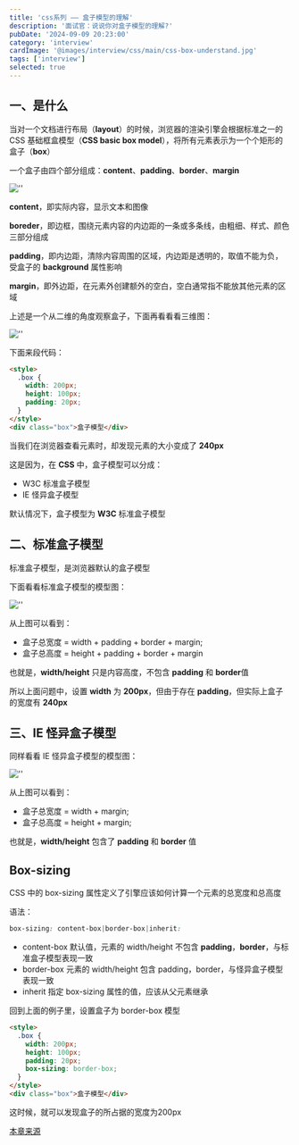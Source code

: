 ```yaml
---
title: 'css系列 —— 盒子模型的理解'
description: '面试官：说说你对盒子模型的理解?'
pubDate: '2024-09-09 20:23:00'
category: 'interview'
cardImage: '@images/interview/css/main/css-box-understand.jpg'
tags: ['interview']
selected: true
---
```


## 一、是什么

当对一个文档进行布局（**layout**）的时候，浏览器的渲染引擎会根据标准之一的 CSS 基础框盒模型（**CSS basic box model**），将所有元素表示为一个个矩形的盒子（**box**）

一个盒子由四个部分组成：**content**、**padding**、**border**、**margin**

![''](@images/interview/css/css-box-understand/image.jpg)

**content**，即实际内容，显示文本和图像

**boreder**，即边框，围绕元素内容的内边距的一条或多条线，由粗细、样式、颜色三部分组成

**padding**，即内边距，清除内容周围的区域，内边距是透明的，取值不能为负，受盒子的 **background** 属性影响

**margin**，即外边距，在元素外创建额外的空白，空白通常指不能放其他元素的区域

上述是一个从二维的角度观察盒子，下面再看看看三维图：

![''](@images/interview/css/css-box-understand/image2.jpg)

下面来段代码：

```html
<style>
  .box {
    width: 200px;
    height: 100px;
    padding: 20px;
  }
</style>
<div class="box">盒子模型</div>
```

当我们在浏览器查看元素时，却发现元素的大小变成了 **240px**

这是因为，在 **CSS** 中，盒子模型可以分成：

- W3C 标准盒子模型
- IE 怪异盒子模型

默认情况下，盒子模型为 **W3C** 标准盒子模型

## 二、标准盒子模型

标准盒子模型，是浏览器默认的盒子模型

下面看看标准盒子模型的模型图：

![''](@images/interview/css/css-box-understand/image.jpg)

从上图可以看到：

- 盒子总宽度 = width + padding + border + margin;
- 盒子总高度 = height + padding + border + margin

也就是，**width/height** 只是内容高度，不包含 **padding** 和 **border**值

所以上面问题中，设置 **width** 为 **200px**，但由于存在 **padding**，但实际上盒子的宽度有 **240px**

## 三、IE 怪异盒子模型

同样看看 IE 怪异盒子模型的模型图：

![''](@images/interview/css/css-box-understand/image3.jpg)

从上图可以看到：

- 盒子总宽度 = width + margin;
- 盒子总高度 = height + margin;

也就是，**width/height** 包含了 **padding** 和 **border** 值

## Box-sizing

CSS 中的 box-sizing 属性定义了引擎应该如何计算一个元素的总宽度和总高度

语法：

```css
box-sizing: content-box|border-box|inherit:
```

- content-box 默认值，元素的 width/height 不包含 **padding**，**border**，与标准盒子模型表现一致
- border-box 元素的 width/height 包含 padding，border，与怪异盒子模型表现一致
- inherit 指定 box-sizing 属性的值，应该从父元素继承

回到上面的例子里，设置盒子为 border-box 模型

```html
<style>
  .box {
    width: 200px;
    height: 100px;
    padding: 20px;
    box-sizing: border-box;
  }
</style>
<div class="box">盒子模型</div>
```

这时候，就可以发现盒子的所占据的宽度为200px

[本章来源](https://vue3js.cn/interview/css/box.html)
